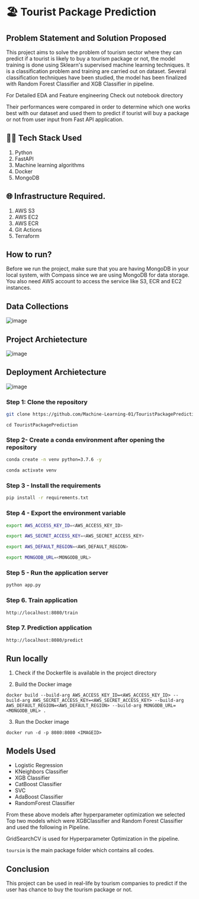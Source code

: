 # 🏖️ Tourist Package Prediction

## Problem Statement and Solution Proposed 

This project aims to solve the problem of tourism sector where they can predict if a tourist is likely to buy a tourism package or not, the model training is done using Sklearn's supervised machine learning techniques. It is a classification problem and training are carried out on dataset. Several classification techniques have been studied, the model has been finalized with Random Forest Classifier and XGB Classifier in pipeline.

For Detailed EDA and Feature engineering Check out notebook directory 

Their performances were compared in order to determine which one works best with our dataset and used them to predict if tourist will buy a package or not from user input from Fast API application.

## 👨‍💻 Tech Stack Used

1. Python 
2. FastAPI 
3. Machine learning algorithms
4. Docker
5. MongoDB

## 🌐 Infrastructure Required.

1. AWS S3
2. AWS EC2
3. AWS ECR
4. Git Actions
5. Terraform

## How to run?
Before we run the project, make sure that you are having MongoDB in your local system, with Compass since we are using MongoDB for data storage. You also need AWS account to access the service like S3, ECR and EC2 instances.

## Data Collections
![image](https://user-images.githubusercontent.com/57321948/193536736-5ccff349-d1fb-486e-b920-02ad7974d089.png)

## Project Archietecture
![image](https://user-images.githubusercontent.com/57321948/193536768-ae704adc-32d9-4c6c-b234-79c152f756c5.png)


## Deployment Archietecture
![image](https://user-images.githubusercontent.com/57321948/193536973-4530fe7d-5509-4609-bfd2-cd702fc82423.png)

### Step 1: Clone the repository
```bash
git clone https://github.com/Machine-Learning-01/TouristPackagePrediction
```
```
cd TouristPackagePrediction
```

### Step 2- Create a conda environment after opening the repository

```bash
conda create -n venv python=3.7.6 -y
```

```bash
conda activate venv
```

### Step 3 - Install the requirements
```bash
pip install -r requirements.txt
```

### Step 4 - Export the  environment variable
```bash
export AWS_ACCESS_KEY_ID=<AWS_ACCESS_KEY_ID>

export AWS_SECRET_ACCESS_KEY=<AWS_SECRET_ACCESS_KEY>

export AWS_DEFAULT_REGION=<AWS_DEFAULT_REGION>

export MONGODB_URL=<MONGODB_URL>

```

### Step 5 - Run the application server
```bash
python app.py
```

### Step 6. Train application
```bash
http://localhost:8080/train

```

### Step 7. Prediction application
```bash
http://localhost:8080/predict

```

## Run locally

1. Check if the Dockerfile is available in the project directory

2. Build the Docker image

```
docker build --build-arg AWS_ACCESS_KEY_ID=<AWS_ACCESS_KEY_ID> --build-arg AWS_SECRET_ACCESS_KEY=<AWS_SECRET_ACCESS_KEY> --build-arg AWS_DEFAULT_REGION=<AWS_DEFAULT_REGION> --build-arg MONGODB_URL=<MONGODB_URL> . 

```

3. Run the Docker image

```
docker run -d -p 8080:8080 <IMAGEID>
```
## Models Used 
- Logistic Regression
- KNeighbors Classifier
- XGB Classifier
- CatBoost Classifier
- SVC
- AdaBoost Classifier
- RandomForest Classifier

From these above models after hyperparameter optimization we selected Top two models which were XGBClassifier and Random Forest Classifier and used the following in Pipeline.

GridSearchCV is used for Hyperparameter Optimization in the pipeline.

`toursim` is the main package folder which contains all codes.


## Conclusion 
This project can be used in real-life by tourism companies to predict if the user has chance to buy the tourism package or not.
